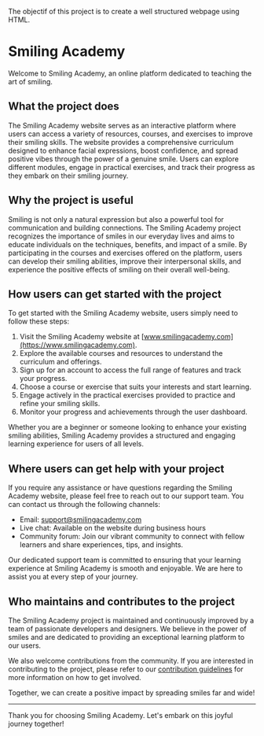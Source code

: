 The objectif of this project is to create a well structured webpage using HTML. 

# Smiling Academy

Welcome to Smiling Academy, an online platform dedicated to teaching the art of smiling.

## What the project does

The Smiling Academy website serves as an interactive platform where users can access a variety of resources, courses, and exercises to improve their smiling skills. The website provides a comprehensive curriculum designed to enhance facial expressions, boost confidence, and spread positive vibes through the power of a genuine smile. Users can explore different modules, engage in practical exercises, and track their progress as they embark on their smiling journey.

## Why the project is useful

Smiling is not only a natural expression but also a powerful tool for communication and building connections. The Smiling Academy project recognizes the importance of smiles in our everyday lives and aims to educate individuals on the techniques, benefits, and impact of a smile. By participating in the courses and exercises offered on the platform, users can develop their smiling abilities, improve their interpersonal skills, and experience the positive effects of smiling on their overall well-being.

## How users can get started with the project

To get started with the Smiling Academy website, users simply need to follow these steps:

1. Visit the Smiling Academy website at [www.smilingacademy.com](https://www.smilingacademy.com).
2. Explore the available courses and resources to understand the curriculum and offerings.
3. Sign up for an account to access the full range of features and track your progress.
4. Choose a course or exercise that suits your interests and start learning.
5. Engage actively in the practical exercises provided to practice and refine your smiling skills.
6. Monitor your progress and achievements through the user dashboard.

Whether you are a beginner or someone looking to enhance your existing smiling abilities, Smiling Academy provides a structured and engaging learning experience for users of all levels.

## Where users can get help with your project

If you require any assistance or have questions regarding the Smiling Academy website, please feel free to reach out to our support team. You can contact us through the following channels:

- Email: support@smilingacademy.com
- Live chat: Available on the website during business hours
- Community forum: Join our vibrant community to connect with fellow learners and share experiences, tips, and insights.

Our dedicated support team is committed to ensuring that your learning experience at Smiling Academy is smooth and enjoyable. We are here to assist you at every step of your journey.

## Who maintains and contributes to the project

The Smiling Academy project is maintained and continuously improved by a team of passionate developers and designers. We believe in the power of smiles and are dedicated to providing an exceptional learning platform to our users.

We also welcome contributions from the community. If you are interested in contributing to the project, please refer to our [contribution guidelines](CONTRIBUTING.md) for more information on how to get involved.

Together, we can create a positive impact by spreading smiles far and wide!

---

Thank you for choosing Smiling Academy. Let's embark on this joyful journey together!